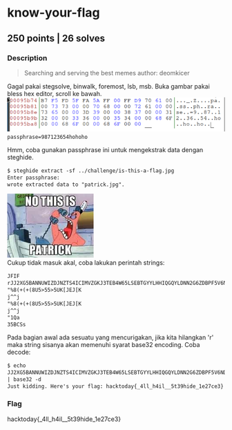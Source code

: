 # know-your-flag
## 250 points | 26 solves

### Description
> Searching and serving the best memes
> author: deomkicer

Gagal pakai stegsolve, binwalk, foremost, lsb, msb. Buka gambar pakai bless hex editor, scroll ke bawah.  
![](./solution/1.png)
`passphrase=987123654hohoho`

Hmm, coba gunakan passphrase ini untuk mengekstrak data dengan steghide.  
```
$ steghide extract -sf ../challenge/is-this-a-flag.jpg
Enter passphrase:
wrote extracted data to "patrick.jpg".
```

![](./solution/patrick.jpg)  
Cukup tidak masuk akal, coba lakukan perintah strings:
```
JFIF
rJJ2XG5BANNUWIZDJNZTS4ICIMVZGKJ3TEB4W65LSEBTGYYLHHIQGQYLDNN2G6ZDBPF5V6NDMNRPWQNDJNRPV6NLUGM4WQ2LEMVPTCZJSG5RWKM35
"%8(+(+(8U5>55>5UK[JEJ[K
j^^j
"%8(+(+(8U5>55>5UK[JEJ[K
j^^j
"1Qa
35BCSs
```

Pada bagian awal ada sesuatu yang mencurigakan, jika kita hilangkan 'r' maka string sisanya akan memenuhi syarat base32 encoding. Coba decode: 
```
$ echo JJ2XG5BANNUWIZDJNZTS4ICIMVZGKJ3TEB4W65LSEBTGYYLHHIQGQYLDNN2G6ZDBPF5V6NDMNRPWQNDJNRPV6NLUGM4WQ2LEMVPTCZJSG5RWKM35 | base32 -d
Just kidding. Here's your flag: hacktoday{_4ll_h4il__5t39hide_1e27ce3}
```

### Flag
hacktoday{_4ll_h4il__5t39hide_1e27ce3}